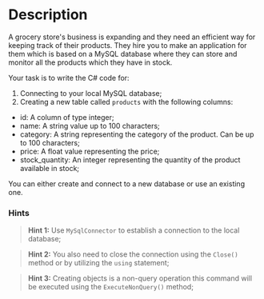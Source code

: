 # Description
A grocery store's business is expanding and they need an efficient way for keeping track of their products. They hire you to make an application for them which is based on a MySQL database where they can store and monitor all the products which they have in stock.

Your task is to write the C# code for:
1. Connecting to your local MySQL database;
2. Creating a new table called `products` with the following columns:
- id: A column of type integer;
- name: A string value up to 100 characters;
- category: A string representing the category of the product. Can be up to 100 characters;
- price: A float value representing the price;
- stock_quantity: An integer representing the quantity of the product available in stock;

You can either create and connect to a new database or use an existing one.

### Hints
> **Hint 1:** Use `MySqlConnector` to establish a connection to the local database;

> **Hint 2:** You also need to close the connection using the `Close()` method or by utilizing the `using` statement;

> **Hint 3:** Creating objects is a non-query operation this command will be executed using the `ExecuteNonQuery()` method;
